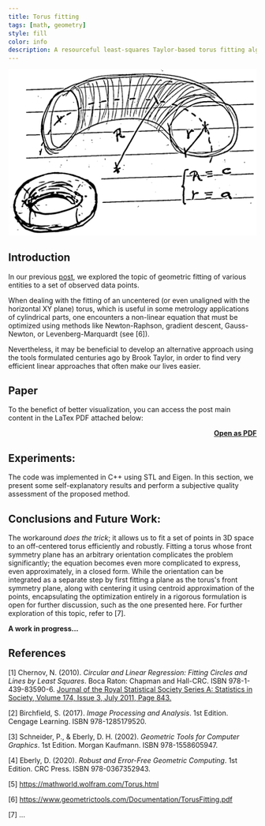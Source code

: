 ```yaml
---
title: Torus fitting 
tags: [math, geometry]
style: fill
color: info
description: A resourceful least-squares Taylor-based torus fitting algorithm.
---
```


<img src="../assets/blog_images/2025-01-22-torus-fit/torus.png" alt="torus">

## Introduction

In our previous [post](./geometric-fitting-intuition), we explored the topic of geometric fitting of various entities to a set of observed data points.

When dealing with the fitting of an uncentered (or even unaligned with the horizontal XY plane) torus, which is useful in some metrology applications of cylindrical parts, one encounters a non-linear equation that must be optimized using methods like Newton-Raphson, gradient descent, Gauss-Newton, or Levenberg-Marquardt (see [6]).

Nevertheless, it may be beneficial to develop an alternative approach using the tools formulated centuries ago by Brook Taylor, in order to find very efficient linear approaches that often make our lives easier.

## Paper

To the benefict of better visualization, you can access the post main content in the LaTex PDF attached below:

<script src="/assets/js/pdf.js"></script>

<div class="container text-center" id="pdf-container" style="min-height: 100%;">
  <div id="viewerContainer align-items-center">
    <div id="pdf-viewer" class="mt-6"></div>
  </div>
  <h4 class="font-weight-bold" style="text-align: right; margin-top: 5px"><a target="_blank" href="{{ '/assets/blog_pdfs/2025-01-22-torus-fit/torus-fit.pdf' }}">Open as PDF</a></h4>
</div>

<script>
  var url = '../assets/blog_pdfs/2025-01-22-torus-fit/torus-fit.pdf';

  pdfjsLib.getDocument(url).promise.then(function (pdf) {
    var viewer = document.getElementById('pdf-viewer');

    for (var pageNumber = 1; pageNumber <= pdf.numPages; pageNumber++) {
      var pageContainer = document.createElement('div');
      pageContainer.className = 'pdf-page';

      var canvas = document.createElement('canvas');
      canvas.className = 'pdf-page-canvas';
      pageContainer.appendChild(canvas);

      viewer.appendChild(pageContainer);

      renderPage(pageNumber, canvas, pdf);
    }
  });

  function renderPage(pageNumber, canvas, pdf) {
    pdf.getPage(pageNumber).then(function (page) {
      var viewport = page.getViewport({ scale: 0.2 });
      var scale = canvas.clientWidth / viewport.width;

      var scaledViewport = page.getViewport({ scale: scale });

      var context = canvas.getContext('2d');
      canvas.height = scaledViewport.height;
      canvas.width = scaledViewport.width;

      var renderContext = {
        canvasContext: context,
        viewport: scaledViewport,
      };

      page.render(renderContext);
    });
  }
</script>

## Experiments:

The code was implemented in C++ using STL and Eigen. In this section, we present some self-explanatory results and perform a subjective quality assessment of the proposed method.

## Conclusions and Future Work:

The workaround _does the trick_; it allows us to fit a set of points in 3D space to an off-centered torus efficiently and robustly. Fitting a torus whose front symmetry plane has an arbitrary orientation complicates the problem significantly; the equation becomes even more complicated to express, even approximately, in a closed form. While the orientation can be integrated as a separate step by first fitting a plane as the torus's front symmetry plane, along with centering it using centroid approximation of the points, encapsulating the optimization entirely in a rigorous formulation is open for further discussion, such as the one presented here. For further exploration of this topic, refer to [7].

__A work in progress...__

## References

[1] Chernov, N. (2010). *Circular and Linear Regression: Fitting Circles and Lines by Least Squares*. Boca Raton: Chapman and Hall-CRC. ISBN 978-1-439-83590-6. [Journal of the Royal Statistical Society Series A: Statistics in Society, Volume 174, Issue 3, July 2011, Page 843.](https://doi.org/10.1111/j.1467-985X.2011.00709_4.x)

[2] Birchfield, S. (2017). *Image Processing and Analysis*. 1st Edition. Cengage Learning. ISBN 978-1285179520.

[3] Schneider, P., & Eberly, D. H. (2002). *Geometric Tools for Computer Graphics*. 1st Edition. Morgan Kaufmann. ISBN 978-1558605947.

[4] Eberly, D. (2020). *Robust and Error-Free Geometric Computing*. 1st Edition. CRC Press. ISBN 978-0367352943.

[5] https://mathworld.wolfram.com/Torus.html

[6] https://www.geometrictools.com/Documentation/TorusFitting.pdf

[7] ...
